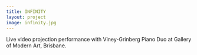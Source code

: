 ```yaml
---
title: INFINITY
layout: project
image: infinity.jpg
---
```

Live video projection performance with Viney-Grinberg Piano Duo at
Gallery of Modern Art, Brisbane.
